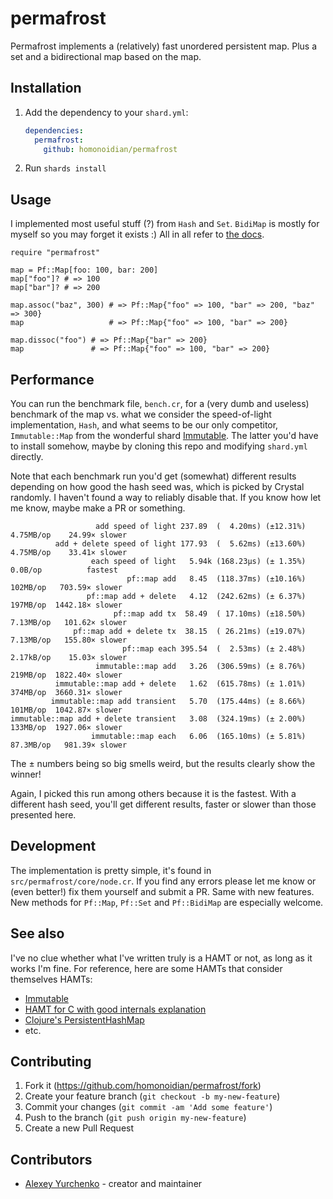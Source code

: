 # permafrost

Permafrost implements a (relatively) fast unordered persistent map. Plus a set
and a bidirectional map based on the map.

## Installation

1. Add the dependency to your `shard.yml`:

   ```yaml
   dependencies:
     permafrost:
       github: homonoidian/permafrost
   ```

2. Run `shards install`

## Usage

I implemented most useful stuff (?) from `Hash` and `Set`. `BidiMap` is mostly for myself
so you may forget it exists :) All in all refer to [the docs](https://homonoidian.github.io/permafrost/).

```crystal
require "permafrost"

map = Pf::Map[foo: 100, bar: 200]
map["foo"]? # => 100
map["bar"]? # => 200

map.assoc("baz", 300) # => Pf::Map{"foo" => 100, "bar" => 200, "baz" => 300}
map                   # => Pf::Map{"foo" => 100, "bar" => 200}

map.dissoc("foo") # => Pf::Map{"bar" => 200}
map               # => Pf::Map{"foo" => 100, "bar" => 200}
```

## Performance

You can run the benchmark file, `bench.cr`, for a (very dumb and useless) benchmark
of the map vs. what we consider the speed-of-light implementation, `Hash`, and what
seems to be our only competitor, `Immutable::Map` from the wonderful shard [Immutable](https://github.com/lucaong/immutable).
The latter you'd have to install somehow, maybe by cloning this repo and modifying
`shard.yml` directly.

Note that each benchmark run you'd get (somewhat) different results depending on how
good the hash seed was, which is picked by Crystal randomly. I haven't found a way
to reliably disable that. If you know how let me know, maybe make a PR or something.

```text
                   add speed of light 237.89  (  4.20ms) (±12.31%)  4.75MB/op    24.99× slower
          add + delete speed of light 177.93  (  5.62ms) (±13.60%)  4.75MB/op    33.41× slower
                  each speed of light   5.94k (168.23µs) (± 1.35%)    0.0B/op          fastest
                          pf::map add   8.45  (118.37ms) (±10.16%)   102MB/op   703.59× slower
                 pf::map add + delete   4.12  (242.62ms) (± 6.37%)   197MB/op  1442.18× slower
                       pf::map add tx  58.49  ( 17.10ms) (±18.50%)  7.13MB/op   101.62× slower
              pf::map add + delete tx  38.15  ( 26.21ms) (±19.07%)  7.13MB/op   155.80× slower
                         pf::map each 395.54  (  2.53ms) (± 2.48%)  2.17kB/op    15.03× slower
                   immutable::map add   3.26  (306.59ms) (± 8.76%)   219MB/op  1822.40× slower
          immutable::map add + delete   1.62  (615.78ms) (± 1.01%)   374MB/op  3660.31× slower
         immutable::map add transient   5.70  (175.44ms) (± 8.66%)   101MB/op  1042.87× slower
immutable::map add + delete transient   3.08  (324.19ms) (± 2.00%)   133MB/op  1927.06× slower
                  immutable::map each   6.06  (165.10ms) (± 5.81%)  87.3MB/op   981.39× slower
```

The ± numbers being so big smells weird, but the results clearly show the winner!

Again, I picked this run among others because it is the fastest. With a different hash seed,
you'll get different results, faster or slower than those presented here.

## Development

The implementation is pretty simple, it's found in `src/permafrost/core/node.cr`.
If you find any errors please let me know or (even better!) fix them yourself and
submit a PR. Same with new features. New methods for `Pf::Map`, `Pf::Set` and `Pf::BidiMap` are especially welcome.


## See also

I've no clue whether what I've written truly is a HAMT or not, as long
as it works I'm fine. For reference, here are some HAMTs that consider themselves HAMTs:

- [Immutable](https://github.com/lucaong/immutable)
- [HAMT for C with good internals explanation](https://github.com/mkirchner/hamt)
- [Clojure's PersistentHashMap](https://github.com/clojure/clojure/blob/master/src/jvm/clojure/lang/PersistentHashMap.java)
- etc.

## Contributing

1. Fork it (<https://github.com/homonoidian/permafrost/fork>)
2. Create your feature branch (`git checkout -b my-new-feature`)
3. Commit your changes (`git commit -am 'Add some feature'`)
4. Push to the branch (`git push origin my-new-feature`)
5. Create a new Pull Request

## Contributors

- [Alexey Yurchenko](https://github.com/homonoidian) - creator and maintainer

